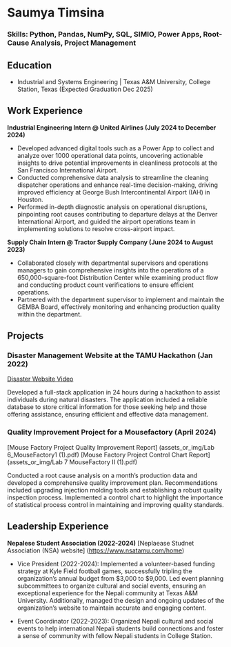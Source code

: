 # Saumya Timsina

### Skills: Python, Pandas, NumPy, SQL, SIMIO, Power Apps, Root-Cause Analysis, Project Management

## Education
- Industrial and Systems Engineering | Texas A&M University, College Station, Texas (Expected Graduation Dec 2025)

## Work Experience
**Industrial Engineering Intern @ United Airlines (July 2024 to December 2024)**
- Developed advanced digital tools such as a Power App to collect and analyze over 1000 operational data points, uncovering actionable insights to drive potential improvements in cleanliness protocols at the San Francisco International Airport.
- Conducted comprehensive data analysis to streamline the cleaning dispatcher operations and enhance real-time decision-making, driving improved efficiency at George Bush Intercontinental Airport (IAH) in Houston.
- Performed in-depth diagnostic analysis on operational disruptions, pinpointing root causes contributing to departure delays at the Denver International Airport, and guided the airport operations team in implementing solutions to resolve cross-airport impact.

**Supply Chain Intern @ Tractor Supply Company (June 2024 to August 2023)**
- Collaborated closely with departmental supervisors and operations managers to gain comprehensive insights into the operations of a 650,000-square-foot Distribution Center while examining product flow and conducting product count verifications to ensure efficient operations.
- Partnered with the department supervisor to implement and maintain the GEMBA Board, effectively monitoring and enhancing production quality within the department.

## Projects 
### Disaster Management Website at the TAMU Hackathon (Jan 2022)
[Disaster Website Video](https://www.youtube.com/watch?v=k6JSfNluBvs)

Developed a full-stack application in 24 hours during a hackathon to assist individuals during natural disasters. The application included a reliable database to store critical information for those seeking help and those offering assistance, ensuring efficient and effective data management.


### Quality Improvement Project for a Mousefactory (April 2024)
[Mouse Factory Project Quality Improvement Report] (assets_or_img/Lab 6_MouseFactory1 (1).pdf)
[Mouse Factory Project Control Chart Report] (assets_or_img/Lab 7 MouseFactory II (1).pdf)

Conducted a root cause analysis on a month’s production data and developed a comprehensive quality improvement plan. Recommendations included upgrading injection molding tools and establishing a robust quality inspection process. Implemented a control chart to highlight the importance of statistical process control in maintaining and improving quality standards.

## Leadership Experience
**Nepalese Student Association (2022-2024)**
[Neplaease Studnet Association (NSA) website] (https://www.nsatamu.com/home) 
- Vice President (2022-2024): Implemented a volunteer-based funding strategy at Kyle Field football games, successfully tripling the organization’s annual budget from $3,000 to $9,000. Led event planning subcommittees to organize cultural and social events, ensuring an exceptional experience for the Nepali community at Texas A&M University. Additionally, managed the design and ongoing updates of the organization’s website to maintain accurate and engaging content.

- Event Coordinator (2022-2023): Organized Nepali cultural and social events to help international Nepali students build connections and foster a sense of community with fellow Nepali students in College Station.
  
